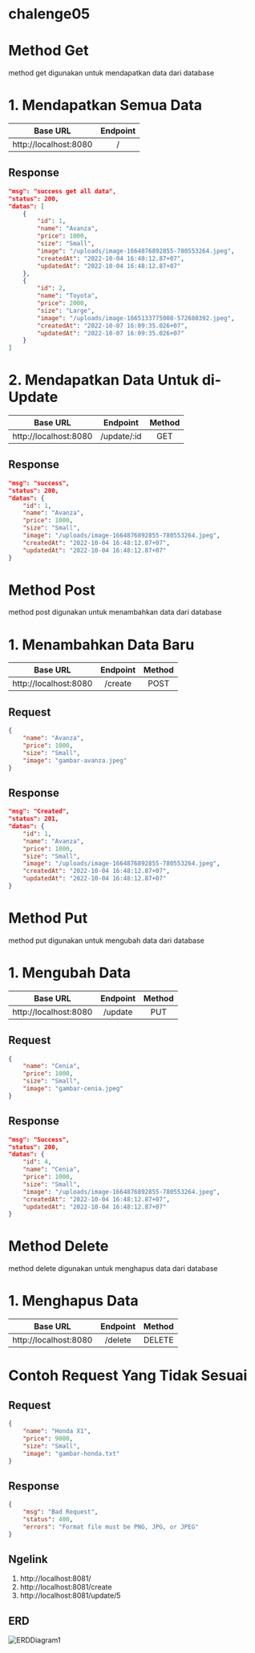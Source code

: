 # chalenge05

# Method Get

method get digunakan untuk mendapatkan data dari database

# 1. Mendapatkan Semua Data

| Base URL | Endpoint |
| -------- | :-----: |
| http://localhost:8080 | / |

## Response

```json
"msg": "success get all data",
"status": 200,
"datas": [
    {
        "id": 1,
        "name": "Avanza",
        "price": 1000,
        "size": "Small",
        "image": "/uploads/image-1664876892855-780553264.jpeg",
        "createdAt": "2022-10-04 16:48:12.87+07",
        "updatedAt": "2022-10-04 16:48:12.87+07"
    },
    {
        "id": 2,
        "name": "Toyota",
        "price": 2000,
        "size": "Large",
        "image": "/uploads/image-1665133775008-572680392.jpeg",
        "createdAt": "2022-10-07 16:09:35.026+07",
        "updatedAt": "2022-10-07 16:09:35.026+07"
    }
]
```


# 2. Mendapatkan Data Untuk di-Update

| Base URL | Endpoint | Method |
| -------- | :------: | :--: |
| http://localhost:8080 | /update/:id | GET |

## Response

```json
"msg": "success",
"status": 200,
"datas": {
    "id": 1,
    "name": "Avanza",
    "price": 1000,
    "size": "Small",
    "image": "/uploads/image-1664876892855-780553264.jpeg",
    "createdAt": "2022-10-04 16:48:12.87+07",
    "updatedAt": "2022-10-04 16:48:12.87+07"
}
```


# Method Post

method post digunakan untuk menambahkan data dari database

# 1. Menambahkan Data Baru

| Base URL | Endpoint | Method |
| -------- | :------: | :---: |
| http://localhost:8080 | /create | POST |

## Request

```json
{
    "name": "Avanza",
    "price": 1000,
    "size": "Small",
    "image": "gambar-avanza.jpeg"
}
```


## Response

```json
"msg": "Created",
"status": 201,
"datas": {
    "id": 1,
    "name": "Avanza",
    "price": 1000,
    "size": "Small",
    "image": "/uploads/image-1664876892855-780553264.jpeg",
    "createdAt": "2022-10-04 16:48:12.87+07",
    "updatedAt": "2022-10-04 16:48:12.87+07"
}
```


# Method Put

method put digunakan untuk mengubah data dari database

# 1. Mengubah Data

| Base URL | Endpoint | Method |
| -------- | :------: | :---: |
| http://localhost:8080 | /update | PUT |

## Request

```json
{
    "name": "Cenia",
    "price": 1000,
    "size": "Small",
    "image": "gambar-cenia.jpeg"
}
```

## Response

``` json
"msg": "Success",
"status": 200,
"datas": {
    "id": 4,
    "name": "Cenia",
    "price": 1000,
    "size": "Small",
    "image": "/uploads/image-1664876892855-780553264.jpeg",
    "createdAt": "2022-10-04 16:48:12.87+07",
    "updatedAt": "2022-10-04 16:48:12.87+07"
}
```

# Method Delete

method delete digunakan untuk menghapus data dari database

# 1. Menghapus Data

| Base URL | Endpoint | Method |
| -------- | :------: | :---: |
| http://localhost:8080 | /delete | DELETE |


# Contoh Request Yang Tidak Sesuai

## Request

``` json
{
    "name": "Honda X1",
    "price": 9000,
    "size": "Small",
    "image": "gambar-honda.txt"
}
```

## Response

```json
{
    "msg": "Bad Request",
    "status": 400,
    "errors": "Format file must be PNG, JPG, or JPEG"
}
```

## Ngelink
1. http://localhost:8081/
2. http://localhost:8081/create
3. http://localhost:8081/update/5

## ERD 
![ERDDiagram1](https://user-images.githubusercontent.com/86102334/194539219-ad0ce714-df99-4300-9c3a-471f1be74a4d.png)



